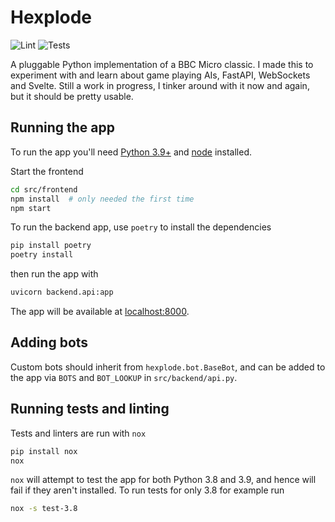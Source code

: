 # Hexplode

![Lint](https://github.com/tcbegley/hexplode/workflows/Lint/badge.svg) ![Tests](https://github.com/tcbegley/hexplode/workflows/Tests/badge.svg?branch=main)

A pluggable Python implementation of a BBC Micro classic. I made this to
experiment with and learn about game playing AIs, FastAPI, WebSockets and
Svelte. Still a work in progress, I tinker around with it now and again, but it
should be pretty usable.

## Running the app

To run the app you'll need [Python 3.9+](https://www.python.org/downloads/) and
[node](https://nodejs.org/en/) installed.

Start the frontend

```sh
cd src/frontend
npm install  # only needed the first time
npm start
```

To run the backend app, use `poetry` to install the dependencies

```sh
pip install poetry
poetry install
```

then run the app with

```sh
uvicorn backend.api:app
```

The app will be available at [localhost:8000](http://127.0.0.1:8000).

## Adding bots

Custom bots should inherit from `hexplode.bot.BaseBot`, and can be added to the
app via `BOTS` and `BOT_LOOKUP` in `src/backend/api.py`.

## Running tests and linting

Tests and linters are run with `nox`

```sh
pip install nox
nox
```

`nox` will attempt to test the app for both Python 3.8 and 3.9, and hence will
fail if they aren't installed. To run tests for only 3.8 for example run

```sh
nox -s test-3.8
```
